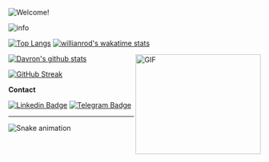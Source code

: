 ![Welcome!](86T4GWHN.gif)

<img src="https://github-profile-summary-cards.vercel.app/api/cards/profile-details?username=firdavsDev&theme=github_dark" alt="info">

[![Top Langs](https://github-readme-stats.vercel.app/api/top-langs/?username=firdavsDev&theme=github_dark&show_icons=true)](https://github.com/firdavsDev/) [![willianrod's wakatime stats](https://github-readme-stats.vercel.app/api/wakatime?username=FirdavsDev&theme=github_dark&layout=compact)](https://wakatime.com/@FirdavsDev)

<img align="right" alt="GIF" src="https://user-images.githubusercontent.com/5355808/139111924-210cc6fa-9fb1-4dac-929d-6324a5836a92.gif" width="250" height="200" />

[![Davron's github stats](https://github-readme-stats.vercel.app/api?username=firdavsDev&theme=github_dark&show_icons=true)](https://github.com/firdavsDev/)

 
[![GitHub Streak](https://github-readme-streak-stats.herokuapp.com?user=firdavsDev&theme=tokyonight_duo&hide_border=true)](https://github.com/firdavsDev/)

<!-- **Back-end**

![Python](https://img.shields.io/badge/-Python-black?style=flat-square&logo=Python)
![Django](https://img.shields.io/badge/-Django-0aad48?style=flat-square&logo=Django)
![Django Rest Framework](https://img.shields.io/badge/DRF-red?style=flat-square&logo=Django)
![FastAPI](https://img.shields.io/badge/-FastAPI-%2300C7B7?style=flat-square&logo=FastAPI)
![Celery](https://img.shields.io/badge/-Celery-%2300C7B7?style=flat-square&logo=Celery)

**Databases**

![Postgresql](https://img.shields.io/badge/-Postgresql-%232c3e50?style=flat-square&logo=Postgresql)
![Redis](https://img.shields.io/badge/-Redis-FCA121?style=flat-square&logo=Redis)
![SQLite](https://img.shields.io/badge/-Sqlite-%232c3e50?style=flat-square&logo=Sqlite)

**Tools**

![Docker](https://img.shields.io/badge/-Docker-46a2f1?style=flat-square&logo=docker&logoColor=white)
![Postman](https://img.shields.io/badge/Postman-FCA121?style=flat-square&logo=postman) -->

**Contact**

[![Linkedin Badge](https://img.shields.io/badge/-Linkedin-blue?style=flat-square&logo=Linkedin&logoColor=white&link=hhttps:/www.linkedin.com/in/davronbek-boltayev)](https://www.linkedin.com/in/davronbek-boltayev/)
[![Telegram Badge](https://img.shields.io/badge/-Telegram-blue?style=flat-square&logo=Telegram&logoColor=white&link=https://t.me/firdavs_dev)](https://t.me/firdavs_dev)


------------


![Snake animation](https://github.com/mirsaid-mirzohidov/mirsaid-mirzohidov/blob/output/github-contribution-grid-snake.svg)


